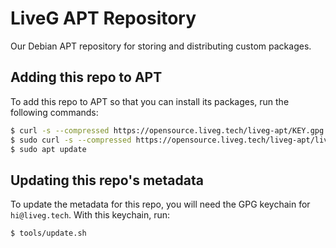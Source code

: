 # LiveG APT Repository
Our Debian APT repository for storing and distributing custom packages.

## Adding this repo to APT
To add this repo to APT so that you can install its packages, run the following commands:

```bash
$ curl -s --compressed https://opensource.liveg.tech/liveg-apt/KEY.gpg | gpg --dearmor | sudo tee /etc/apt/trusted.gpg.d/liveg-apt.gpg > /dev/null
$ sudo curl -s --compressed https://opensource.liveg.tech/liveg-apt/liveg-apt.list -o /etc/apt/sources.list.d/liveg-apt.list
$ sudo apt update
```

## Updating this repo's metadata
To update the metadata for this repo, you will need the GPG keychain for `hi@liveg.tech`. With this keychain, run:

```bash
$ tools/update.sh
```